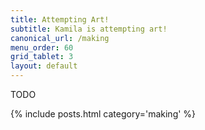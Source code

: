 ```yaml
---
title: Attempting Art!
subtitle: Kamila is attempting art!
canonical_url: /making
menu_order: 60
grid_tablet: 3
layout: default
---
```


TODO

{% include posts.html category='making' %}
